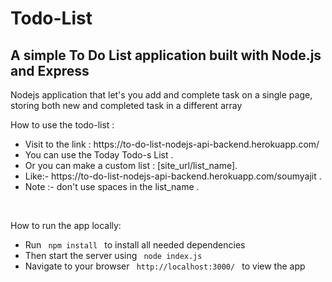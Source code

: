 # Todo-List

<h2> A simple To Do List application built with Node.js and Express</h2>

Nodejs application that let's you add and complete task on a single page, storing both new and completed task in a different array
 
<p>How to use the todo-list :<p>

<ul>
  <li>Visit to the link : https://to-do-list-nodejs-api-backend.herokuapp.com/ </li>
  <li>You can use the Today Todo-s List .</li>
  <li>Or you can make a custom list : [site_url/list_name].</li>
 <li>Like:- https://to-do-list-nodejs-api-backend.herokuapp.com/soumyajit .</li>
  <li>Note :- don't use spaces in the list_name .</li>
</ul>
<br>
<p> How to run the app locally: </p>

<ul>
<li> Run <code> npm install </code> to install all needed dependencies </li>

<li> Then start the server using <code> node index.js </code> </li>

<li> Navigate to your browser <code> http://localhost:3000/ </code> to view the app </li>
</ul>
